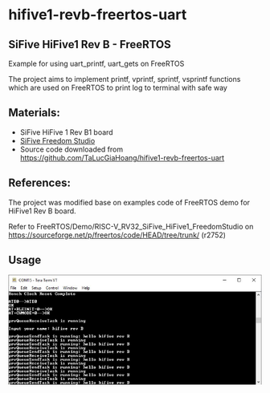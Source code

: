 # hifive1-revb-freertos-uart

## SiFive HiFive1 Rev B - FreeRTOS
Example for using uart_printf, uart_gets on FreeRTOS

The project aims to implement printf, vprintf, sprintf, vsprintf functions which are used on FreeRTOS to print log to terminal with safe way

## Materials:
- SiFive HiFive 1 Rev B1 board
- [SiFive Freedom Studio](https://www.sifive.com/boards)
- Source code downloaded from https://github.com/TaLucGiaHoang/hifive1-revb-freertos-uart

## References:
The project was modified base on examples code of FreeRTOS demo for HiFive1 Rev B board.

Refer to FreeRTOS/Demo/RISC-V_RV32_SiFive_HiFive1_FreedomStudio on https://sourceforge.net/p/freertos/code/HEAD/tree/trunk/ (r2752)

## Usage

![Image of Demo](demo.jpg)